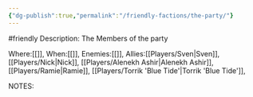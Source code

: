 ```yaml
---
{"dg-publish":true,"permalink":"/friendly-factions/the-party/"}
---
```


#friendly
Description:
The Members of the party

Where:[[]],
When:[[]],
Enemies:[[]],
Allies:[[Players/Sven\|Sven]], [[Players/Nick\|Nick]], [[Players/Alenekh Ashir\|Alenekh Ashir]], [[Players/Ramie\|Ramie]], [[Players/Torrik 'Blue Tide'\|Torrik 'Blue Tide']],


NOTES: